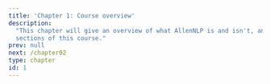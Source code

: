 ```yaml
---
title: 'Chapter 1: Course overview'
description:
  "This chapter will give an overview of what AllenNLP is and isn't, and will outline the main
  sections of this course."
prev: null
next: /chapter02
type: chapter
id: 1
---
```


<exercise id="1" title="What is AllenNLP?" type="slides">

<slides source="chapter01/01_what_is_allennlp">
</slides>

</exercise>

<exercise id="2" title="Your first model" type="slides">

<slides source="chapter01/02_your_first_model">
</slides>

</exercise>

<exercise id="3" title="Course outline" type="slides">

<slides source="chapter01/03_outline">
</slides>

</exercise>
